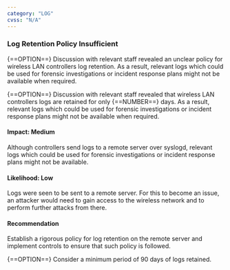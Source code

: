 ```yaml
---
category: "LOG"
cvss: "N/A"
---
```

### Log Retention Policy Insufficient
{==OPTION==} Discussion with relevant staff revealed an unclear policy for wireless LAN controllers log retention. As a result, relevant logs which could be used for forensic investigations or incident response plans might not be available when required.

{==OPTION==} Discussion with relevant staff revealed that wireless LAN controllers logs are retained for only {==NUMBER==} days. As a result, relevant logs which could be used for forensic investigations or incident response plans might not be available when required.
#### Impact: Medium
Although controllers send logs to a remote server over syslogd, relevant logs which could be used for forensic investigations or incident response plans might not be available.
#### Likelihood: Low
Logs were seen to be sent to a remote server. For this to become an issue, an attacker would need to gain access to the wireless network and to perform further attacks from there.
#### Recommendation
Establish a rigorous policy for log retention on the remote server and implement controls to ensure that such policy is followed.

{==OPTION==} Consider a minimum period of 90 days of logs retained.
